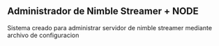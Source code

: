 ## Administrador de Nimble Streamer + NODE

Sistema creado para administrar servidor de nimble streamer mediante archivo de configuracion
